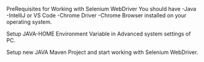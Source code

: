 PreRequisites for Working with Selenium WebDriver 
You should have 
-Java
-IntelliJ or VS Code
-Chrome Driver
-Chrome Browser
installed on your operating system.


Setup JAVA-HOME Environment Variable in Advanced system settings of PC.

Setup new JAVA Maven Project
and start working with Selenium WebDriver.
